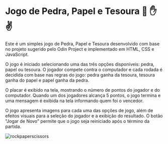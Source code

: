 # Jogo de Pedra, Papel e Tesoura 👊 ✋ ✌️

Este é um simples jogo de Pedra, Papel e Tesoura desenvolvido com base no projeto sugerido pelo Odin Project e implementado em HTML, CSS e JavaScript.

O jogo é iniciado selecionando uma das três opções disponíveis: pedra, papel ou tesoura. O jogador compete contra o computador e cada rodada é decidida com base nas regras do jogo: pedra ganha da tesoura, tesoura ganha do papel e papel ganha da pedra.

O placar é exibido na tela, mostrando o número de pontos do jogador e do computador. Quando um dos jogadores alcança 5 pontos, o jogo termina e uma mensagem é exibida na tela informando quem foi o vencedor.

O jogo apresenta imagens para cada uma das opções de jogo, além de efeitos visuais para a seleção do jogador e a exibição do resultado. O botão "Jogar de Novo" permite que o jogo seja reiniciado após o término da partida.



![rockpaperscissors](https://user-images.githubusercontent.com/96093244/225123553-f9de1eb8-516b-4ed8-9d9d-85cca102ecac.png)
